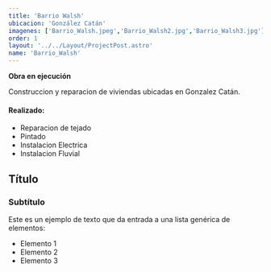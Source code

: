 ```yaml
---
title: 'Barrio Walsh'
ubicacion: 'González Catán'
imagenes: ['Barrio_Walsh.jpeg','Barrio_Walsh2.jpg','Barrio_Walsh3.jpg']
order: 1
layout: '../../Layout/ProjectPost.astro'
name: 'Barrio_Walsh'
---
```

**Obra en ejecución**

Construccion y reparacion de viviendas ubicadas en Gonzalez Catán.

#### Realizado:
+ Reparacion de tejado
+ Pintado
+ Instalacion Electrica
+ Instalacion Fluvial



## Título
### Subtítulo
Este es un ejemplo de texto que da entrada a una lista genérica de elementos:
- Elemento 1
- Elemento 2
- Elemento 3